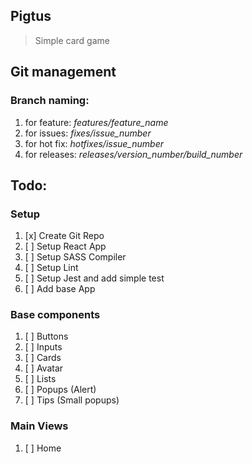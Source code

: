 ## Pigtus
> Simple card game

## Git management
### Branch naming:
1. for feature: *features/feature_name*
1. for issues: *fixes/issue_number*
1. for hot fix: *hotfixes/issue_number*
1. for releases: *releases/version_number/build_number*

## Todo:
### Setup
1. [x] Create Git Repo
1. [ ] Setup React App
1. [ ] Setup SASS Compiler
1. [ ] Setup Lint
1. [ ] Setup Jest and add simple test
1. [ ] Add base App 

### Base components
1. [ ] Buttons
1. [ ] Inputs
1. [ ] Cards
1. [ ] Avatar
1. [ ] Lists
1. [ ] Popups (Alert)
1. [ ] Tips (Small popups)

### Main Views
1. [ ] Home
